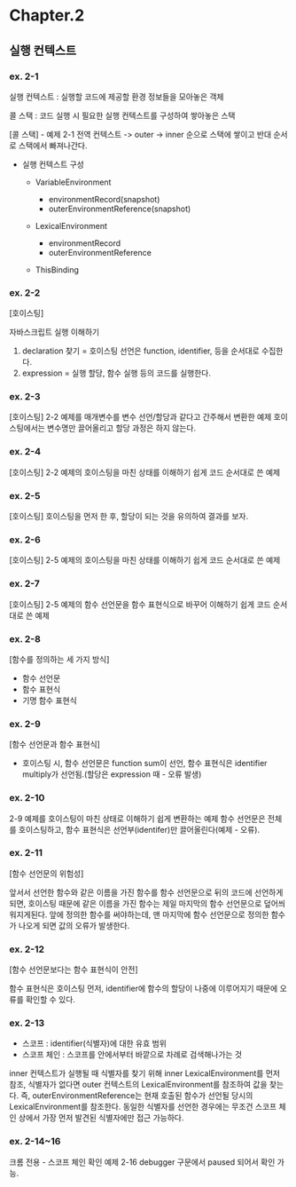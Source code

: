 # Chapter.2

## 실행 컨텍스트

### ex. 2-1

실행 컨텍스트 : 실행할 코드에 제공할 환경 정보들을 모아놓은 객체

콜 스택 : 코드 실행 시 필요한 실행 컨텍스트를 구성하여 쌓아놓은 스택

[콜 스택] - 예제 2-1
전역 컨텍스트 -> outer -> inner 순으로 스택에 쌓이고 반대 순서로 스택에서 빠져나간다.

- 실행 컨텍스트 구성

  - VariableEnvironment

    - environmentRecord(snapshot)
    - outerEnvironmentReference(snapshot)

  - LexicalEnvironment

    - environmentRecord
    - outerEnvironmentReference

  - ThisBinding

### ex. 2-2

[호이스팅]

자바스크립트 실행 이해하기

1. declaration 찾기 = 호이스팅
   선언은 function, identifier, 등을 순서대로 수집한다.
2. expression = 실행
   할당, 함수 실행 등의 코드를 실행한다.

### ex. 2-3

[호이스팅]
2-2 예제를 매개변수를 변수 선언/할당과 같다고 간주해서 변환한 예제
호이스팅에서는 변수명만 끌어올리고 할당 과정은 하지 않는다.

### ex. 2-4

[호이스팅]
2-2 예제의 호이스팅을 마친 상태를 이해하기 쉽게 코드 순서대로 쓴 예제

### ex. 2-5

[호이스팅]
호이스팅을 먼저 한 후, 할당이 되는 것을 유의하여 결과를 보자.

### ex. 2-6

[호이스팅]
2-5 예제의 호이스팅을 마친 상태를 이해하기 쉽게 코드 순서대로 쓴 예제

### ex. 2-7

[호이스팅]
2-5 예제의 함수 선언문을 함수 표현식으로 바꾸어 이해하기 쉽게 코드 순서대로 쓴 예제

### ex. 2-8

[함수를 정의하는 세 가지 방식]

- 함수 선언문
- 함수 표현식
- 기명 함수 표현식

### ex. 2-9

[함수 선언문과 함수 표현식]

- 호이스팅 시,
  함수 선언문은 function sum이 선언,
  함수 표현식은 identifier multiply가 선언됨.(할당은 expression 때 - 오류 발생)

### ex. 2-10

2-9 예제를 호이스팅이 마친 상태로 이해하기 쉽게 변환하는 예제
함수 선언문은 전체를 호이스팅하고, 함수 표현식은 선언부(identifer)만 끌어올린다(예제 - 오류).

### ex. 2-11

[함수 선언문의 위험성]

앞서서 선언한 함수와 같은 이름을 가진 함수를 함수 선언문으로 뒤의 코드에 선언하게 되면,
호이스팅 때문에 같은 이름을 가진 함수는 제일 마지막의 함수 선언문으로 덮어씌워지게된다.
앞에 정의한 함수를 써야하는데, 맨 마지막에 함수 선언문으로 정의한 함수가 나오게 되면 값의 오류가 발생한다.

### ex. 2-12

[함수 선언문보다는 함수 표현식이 안전]

함수 표현식은 호이스팅 먼저, identifier에 함수의 할당이 나중에 이루어지기 때문에 오류를 확인할 수 있다.

### ex. 2-13

- 스코프 : identifier(식별자)에 대한 유효 범위
- 스코프 체인 : 스코프를 안에서부터 바깥으로 차례로 검색해나가는 것

inner 컨텍스트가 실행될 때 식별자를 찾기 위해 inner LexicalEnvironment를 먼저 참조,
식별자가 없다면 outer 컨텍스트의 LexicalEnvironment를 참조하여 값을 찾는다.
즉, outerEnvironmentReference는 현재 호출된 함수가 선언될 당시의 LexicalEnvironment를 참조한다.
동일한 식별자를 선언한 경우에는 무조건 스코프 체인 상에서 가장 먼저 발견된 식별자에만 접근 가능하다.

### ex. 2-14~16

크롬 전용 - 스코프 체인 확인
예제 2-16 debugger 구문에서 paused 되어서 확인 가능.
